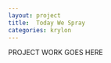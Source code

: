 ```yaml
---
layout: project
title:  Today We Spray
categories: krylon
---
```


<!--more-->


PROJECT WORK GOES HERE
